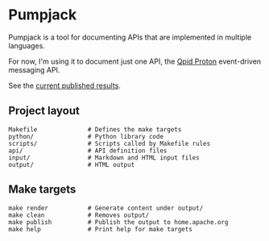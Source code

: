 # Pumpjack

Pumpjack is a tool for documenting APIs that are implemented in
multiple languages.

For now, I'm using it to document just one API, the
[Qpid Proton](http://qpid.apache.org/proton/index.html) event-driven
messaging API.

See the
[current published results](http://home.apache.org/~jross/pumpjack/).

## Project layout

    Makefile              # Defines the make targets
    python/               # Python library code
    scripts/              # Scripts called by Makefile rules
    api/                  # API definition files
    input/                # Markdown and HTML input files
    output/               # HTML output

## Make targets

    make render           # Generate content under output/
    make clean            # Removes output/
    make publish          # Publish the output to home.apache.org
    make help             # Print help for make targets
